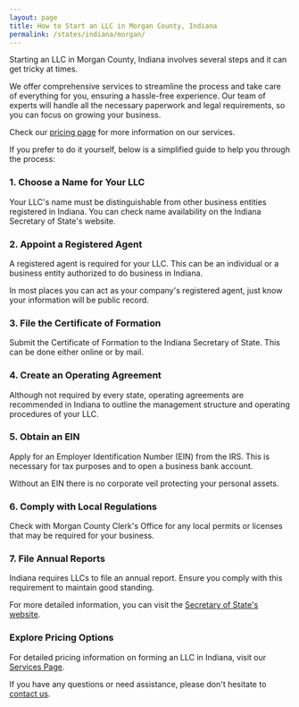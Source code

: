 ```yaml
---
layout: page
title: How to Start an LLC in Morgan County, Indiana
permalink: /states/indiana/morgan/
---
```


<p>Starting an LLC in Morgan County, Indiana involves several steps and it can get tricky at times.</p>

<p>We offer comprehensive services to streamline the process and take care of everything for you, ensuring a hassle-free experience. Our team of experts will handle all the necessary paperwork and legal requirements, so you can focus on growing your business.</p>

<p>Check our <a href="/services/">pricing page</a> for more information on our services.</p>

<p>If you prefer to do it yourself, below is a simplified guide to help you through the process:</p>

<h3>1. Choose a Name for Your LLC</h3>
<p>Your LLC's name must be distinguishable from other business entities registered in Indiana. You can check name availability on the Indiana Secretary of State's website.</p>

<h3>2. Appoint a Registered Agent</h3>
<p>A registered agent is required for your LLC. This can be an individual or a business entity authorized to do business in Indiana.</p>

<p>In most places you can act as your company's registered agent, just know your information will be public record.<p>

<h3>3. File the Certificate of Formation</h3>
<p>Submit the Certificate of Formation to the Indiana Secretary of State. This can be done either online or by mail.</p>

<h3>4. Create an Operating Agreement</h3>
<p>Although not required by every state, operating agreements are recommended in Indiana to outline the management structure and operating procedures of your LLC.</p>

<h3>5. Obtain an EIN</h3>
<p>Apply for an Employer Identification Number (EIN) from the IRS. This is necessary for tax purposes and to open a business bank account.</p>

<p>Without an EIN there is no corporate veil protecting your personal assets.</p>

<h3>6. Comply with Local Regulations</h3>
<p>Check with Morgan County Clerk's Office for any local permits or licenses that may be required for your business.</p>

<h3>7. File Annual Reports</h3>
<p>Indiana requires LLCs to file an annual report. Ensure you comply with this requirement to maintain good standing.</p>

<p>For more detailed information, you can visit the <a href="https://www.in.gov/sos/business/">Secretary of State's website</a>.</p>

<h3>Explore Pricing Options</h3>
<p>For detailed pricing information on forming an LLC in Indiana, visit our <a href="/services/">Services Page</a>.</p>
<p>If you have any questions or need assistance, please don't hesitate to <a href="https://www.businessinitiative.org/contact/" target="_blank">contact us</a>.</p>
